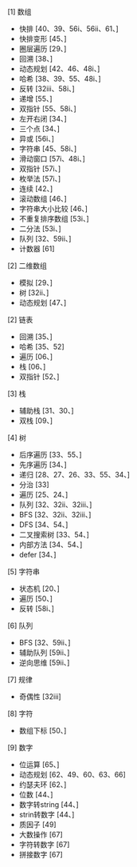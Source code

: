 [1] 数组
- 快排 [40、39、56i、56ii、61、]
- 快排变形 [45、]
- 圈层遍历 [29、]
- 回溯 [38、]
- 动态规划 [42、46、48i、]
- 哈希  [38、39、55、48i、]
- 反转 [32iii、58i、]
- 递增 [55、]
- 双指针 [55、58i、]
- 左开右闭 [34、]
- 三个点 [34、]
- 异或 [56i、]
- 字符串 [45、58i、]
- 滑动窗口 [57i、48i、]
- 双指针 [57i、]
- 枚举法 [57i、]
- 连续 [42、]
- 滚动数组 [46、]
- 字符串大小比较 [46、]
- 不重复排序数组 [53i、]
- 二分法 [53i、]
- 队列 [32、59ii、]
- 计数器 [61]

[2] 二维数组
- 模拟 [29、]
- 树 [32ii、]
- 动态规划 [47、]

[2] 链表
- 回溯 [35、]
- 哈希 [35、52]
- 遍历 [06、]
- 栈 [06、]
- 双指针 [52、]

[3] 栈
- 辅助栈 [31、30、]
- 双栈 [09、]

[4] 树
- 后序遍历 [33、55、]
- 先序遍历 [34、]
- 递归 [28、27、26、33、55、34、]
- 分治 [33]
- 遍历 [25、24、]
- 队列 [32、32ii、32iii、]
- BFS [32、32ii、32iii、]
- DFS [34、54、]
- 二叉搜索树 [33、54、]
- 内部方法 [34、54、]
- defer [34、]
    
[5] 字符串
- 状态机 [20、]
- 遍历  [50、]
- 反转 [58i、]

[6] 队列
- BFS [32、59ii、]
- 辅助队列 [59ii、]
- 逆向思维 [59ii、]

[7] 规律
- 奇偶性 [32iii]

[8] 字符
- 数组下标 [50、]

[9] 数字
- 位运算 [65、]
- 动态规划 [62、49、60、63、66]
- 约瑟夫环 [62、]
- 位数 [44、]
- 数字转string [44、]
- strin转数字 [44、]
- 质因子 [49]
- 大数操作 [67]
- 字符转数字 [67]
- 拼接数字 [67]